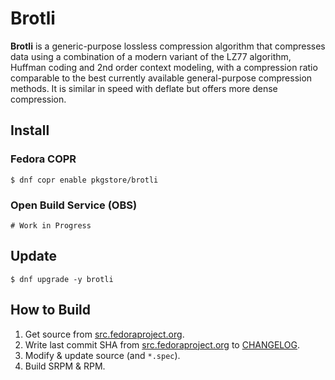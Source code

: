 # Brotli

**Brotli** is a generic-purpose lossless compression algorithm that compresses data using a combination of a modern variant of the LZ77 algorithm, Huffman coding and 2nd order context modeling, with a compression ratio comparable to the best currently available general-purpose compression methods. It is similar in speed with deflate but offers more dense compression.

## Install

### Fedora COPR

```
$ dnf copr enable pkgstore/brotli
```

### Open Build Service (OBS)

```
# Work in Progress
```

## Update

```
$ dnf upgrade -y brotli
```

## How to Build

1. Get source from [src.fedoraproject.org](https://src.fedoraproject.org/rpms/brotli).
2. Write last commit SHA from [src.fedoraproject.org](https://src.fedoraproject.org/rpms/brotli) to [CHANGELOG](CHANGELOG).
3. Modify & update source (and `*.spec`).
4. Build SRPM & RPM.
